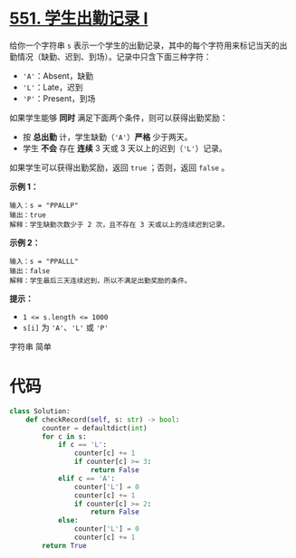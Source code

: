 <!--
 * @Description: 
 * @Autor: Au3C2
 * @Date: 2021-08-17 10:39:44
 * @LastEditors: Au3C2
 * @LastEditTime: 2021-08-17 10:39:53
-->
# [551. 学生出勤记录 I](https://leetcode-cn.com/problems/student-attendance-record-i/)

给你一个字符串 `s` 表示一个学生的出勤记录，其中的每个字符用来标记当天的出勤情况（缺勤、迟到、到场）。记录中只含下面三种字符：

-   `'A'`：Absent，缺勤
-   `'L'`：Late，迟到
-   `'P'`：Present，到场

如果学生能够 **同时** 满足下面两个条件，则可以获得出勤奖励：

-   按 **总出勤** 计，学生缺勤（`'A'`）**严格** 少于两天。
-   学生 **不会** 存在 **连续** 3 天或 3 天以上的迟到（`'L'`）记录。

如果学生可以获得出勤奖励，返回 `true` ；否则，返回 `false` 。

 

**示例 1：**

```
输入：s = "PPALLP"
输出：true
解释：学生缺勤次数少于 2 次，且不存在 3 天或以上的连续迟到记录。
```

**示例 2：**

```
输入：s = "PPALLL"
输出：false
解释：学生最后三天连续迟到，所以不满足出勤奖励的条件。
```

 

**提示：**

-   `1 <= s.length <= 1000`
-   `s[i]` 为 `'A'`、`'L'` 或 `'P'`

字符串 简单

# 代码

```python
class Solution:
    def checkRecord(self, s: str) -> bool:
        counter = defaultdict(int)
        for c in s:
            if c == 'L':
                counter[c] += 1
                if counter[c] >= 3:
                    return False
            elif c == 'A':
                counter['L'] = 0
                counter[c] += 1
                if counter[c] >= 2:
                    return False
            else:
                counter['L'] = 0
                counter[c] += 1
        return True
```

